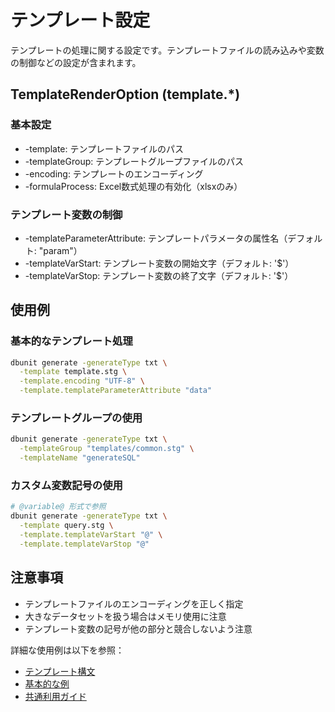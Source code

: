# テンプレート設定

テンプレートの処理に関する設定です。テンプレートファイルの読み込みや変数の制御などの設定が含まれます。

## TemplateRenderOption (template.*)

### 基本設定
* -template: テンプレートファイルのパス
* -templateGroup: テンプレートグループファイルのパス
* -encoding: テンプレートのエンコーディング
* -formulaProcess: Excel数式処理の有効化（xlsxのみ）

### テンプレート変数の制御
* -templateParameterAttribute: テンプレートパラメータの属性名（デフォルト: "param"）
* -templateVarStart: テンプレート変数の開始文字（デフォルト: '$'）
* -templateVarStop: テンプレート変数の終了文字（デフォルト: '$'）

## 使用例

### 基本的なテンプレート処理
```bash
dbunit generate -generateType txt \
  -template template.stg \
  -template.encoding "UTF-8" \
  -template.templateParameterAttribute "data"
```

### テンプレートグループの使用
```bash
dbunit generate -generateType txt \
  -templateGroup "templates/common.stg" \
  -templateName "generateSQL"
```

### カスタム変数記号の使用
```bash
# @variable@ 形式で参照
dbunit generate -generateType txt \
  -template query.stg \
  -template.templateVarStart "@" \
  -template.templateVarStop "@"
```

## 注意事項
- テンプレートファイルのエンコーディングを正しく指定
- 大きなデータセットを扱う場合はメモリ使用に注意
- テンプレート変数の記号が他の部分と競合しないよう注意

詳細な使用例は以下を参照：
- [テンプレート構文](../commands/template/04-syntax.md)
- [基本的な例](../commands/template/05-basic-examples.md)
- [共通利用ガイド](../commands/template/10-common-usage.md)